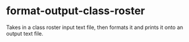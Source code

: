 # format-output-class-roster
Takes in a class roster input text file, then formats it and prints it onto an output text file.
